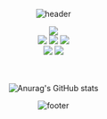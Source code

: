 <div align="center">

![header](https://capsule-render.vercel.app/api?type=Waving&color=0B9CF5&section=header&height=250&text=YOOONEUNJIN!&animation=twinkling&fontSize=50&fontColor=FFFFFF&fontAlignY=40)

<img src="https://img.shields.io/badge/JAVA-007396?style=flat-square&logo=java&logoColor=white">

<div>
<img src="https://img.shields.io/badge/CSS3-1572B6?style=flat-square&logo=CSS3&logoColor=white"/> </t>
<img src="https://img.shields.io/badge/HTML5-E34F26?style=flat-square&logo=HTML5&logoColor=white"/> 
<img src="https://img.shields.io/badge/JavaScript-F7DF1E?style=flat-square&logo=JavaScript&logoColor=white"/>
</div>

<div>
<img src="https://img.shields.io/badge/Oracle-F80000?style=flat-square&logo=oracle&logoColor=white">
<img src="https://img.shields.io/badge/mysql-4479A1?style=flat-square&logo=mysql&logoColor=white">
</div>

<br>
<br>

![Anurag's GitHub stats](https://github-readme-stats.vercel.app/api?username=YOOONEUNJIN&show_icons=true&theme=holi)


![footer](https://capsule-render.vercel.app/api?type=Waving&color=0B9CF5&section=footer&height=100)
</div>
